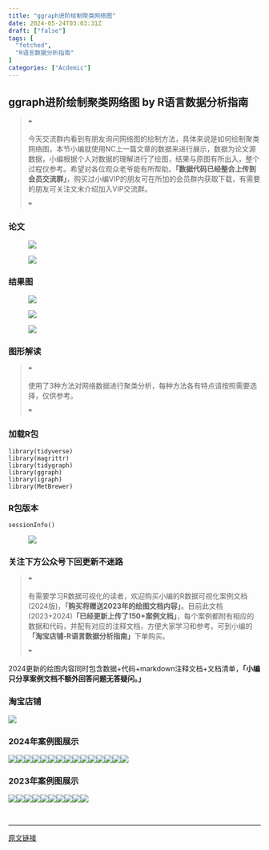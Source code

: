 ```yaml
---
title: "ggraph进阶绘制聚类网络图"
date: 2024-05-24T03:03:31Z
draft: ["false"]
tags: [
  "fetched",
  "R语言数据分析指南"
]
categories: ["Acdemic"]
---
```

ggraph进阶绘制聚类网络图 by R语言数据分析指南
------
<div><section data-tool="mdnice编辑器" data-website="https://www.mdnice.com"><blockquote data-tool="mdnice编辑器"><span>❝</span><p>今天交流群内看到有朋友询问网络图的绘制方法，具体来说是如何绘制聚类网络图，本节小编就使用NC上一篇文章的数据来进行展示，数据为论文源数据，小编根据个人对数据的理解进行了绘图，结果与原图有所出入，整个过程仅参考。希望对各位观众老爷能有所帮助。<strong>「数据代码已经整合上传到会员交流群」</strong>，购买过小编VIP的朋友可在所加的会员群内获取下载，有需要的朋友可关注文末介绍加入VIP交流群。</p><span>❞</span></blockquote><h3 data-tool="mdnice编辑器"><span></span><span><span></span>论文</span><span></span></h3><figure data-tool="mdnice编辑器"><img data-imgfileid="100028831" data-ratio="0.42314814814814816" data-src="https://mmbiz.qpic.cn/mmbiz_png/EibnicgwScTAb2xm20icz3chj4Q4ysvueLx5swgJLibQcUDWUuAGANqTSeMZTeOKxFiao6vKF809G9ZVDCIyqNzH0YA/640?wx_fmt=png&amp;from=appmsg" data-type="png" data-w="1080" src="https://mmbiz.qpic.cn/mmbiz_png/EibnicgwScTAb2xm20icz3chj4Q4ysvueLx5swgJLibQcUDWUuAGANqTSeMZTeOKxFiao6vKF809G9ZVDCIyqNzH0YA/640?wx_fmt=png&amp;from=appmsg"></figure><figure data-tool="mdnice编辑器"><img data-imgfileid="100028832" data-ratio="0.531390134529148" data-src="https://mmbiz.qpic.cn/mmbiz_png/EibnicgwScTAb2xm20icz3chj4Q4ysvueLxRmic89zIxjKU89pFS9YfsREFLVtlkQleyY69MsPBlAWLvVceQK3Xg7w/640?wx_fmt=png&amp;from=appmsg" data-type="png" data-w="892" src="https://mmbiz.qpic.cn/mmbiz_png/EibnicgwScTAb2xm20icz3chj4Q4ysvueLxRmic89zIxjKU89pFS9YfsREFLVtlkQleyY69MsPBlAWLvVceQK3Xg7w/640?wx_fmt=png&amp;from=appmsg"></figure><h3 data-tool="mdnice编辑器"><span></span><span><span></span>结果图</span><span></span></h3><figure data-tool="mdnice编辑器"><img data-imgfileid="100028835" data-ratio="0.7324074074074074" data-src="https://mmbiz.qpic.cn/mmbiz_png/EibnicgwScTAb2xm20icz3chj4Q4ysvueLx0PsFWqVbE3OWlrtPcDSRibph6JYBBB3qpj913PmdcAw2HMic9pCMgU8A/640?wx_fmt=png&amp;from=appmsg" data-type="png" data-w="1080" src="https://mmbiz.qpic.cn/mmbiz_png/EibnicgwScTAb2xm20icz3chj4Q4ysvueLx0PsFWqVbE3OWlrtPcDSRibph6JYBBB3qpj913PmdcAw2HMic9pCMgU8A/640?wx_fmt=png&amp;from=appmsg"></figure><figure data-tool="mdnice编辑器"><img data-imgfileid="100028833" data-ratio="0.7324074074074074" data-src="https://mmbiz.qpic.cn/mmbiz_png/EibnicgwScTAb2xm20icz3chj4Q4ysvueLxch20gCVoAkZKI8C9RPsO2tx65IZaJC6VJafY4pQR4KYrByKQ7ouP0g/640?wx_fmt=png&amp;from=appmsg" data-type="png" data-w="1080" src="https://mmbiz.qpic.cn/mmbiz_png/EibnicgwScTAb2xm20icz3chj4Q4ysvueLxch20gCVoAkZKI8C9RPsO2tx65IZaJC6VJafY4pQR4KYrByKQ7ouP0g/640?wx_fmt=png&amp;from=appmsg"></figure><figure data-tool="mdnice编辑器"><img data-imgfileid="100028834" data-ratio="0.7324074074074074" data-src="https://mmbiz.qpic.cn/mmbiz_png/EibnicgwScTAb2xm20icz3chj4Q4ysvueLxwF5nKWA3Ip5aNrjIfzBSoia3GsnoPboKWg6MnBo8ZLicHLcvH92hbBQg/640?wx_fmt=png&amp;from=appmsg" data-type="png" data-w="1080" src="https://mmbiz.qpic.cn/mmbiz_png/EibnicgwScTAb2xm20icz3chj4Q4ysvueLxwF5nKWA3Ip5aNrjIfzBSoia3GsnoPboKWg6MnBo8ZLicHLcvH92hbBQg/640?wx_fmt=png&amp;from=appmsg"></figure><h3 data-tool="mdnice编辑器"><span></span><span><span></span>图形解读</span><span></span></h3><blockquote data-tool="mdnice编辑器"><span>❝</span><p>使用了3种方法对网络数据进行聚类分析，每种方法各有特点请按照需要选择，仅供参考。</p><span>❞</span></blockquote><h3 data-tool="mdnice编辑器"><span></span><span><span></span>加载R包</span><span></span></h3><pre data-tool="mdnice编辑器"><span></span><code><span>library</span>(tidyverse)<br><span>library</span>(magrittr)<br><span>library</span>(tidygraph)<br><span>library</span>(ggraph)<br><span>library</span>(igraph)<br><span>library</span>(MetBrewer)<br></code></pre><h3 data-tool="mdnice编辑器"><span></span><span><span></span>R包版本</span><span></span></h3><pre data-tool="mdnice编辑器"><span></span><code>sessionInfo()<br></code></pre><figure data-tool="mdnice编辑器"><img data-imgfileid="100028837" data-ratio="0.17685185185185184" data-src="https://mmbiz.qpic.cn/mmbiz_png/EibnicgwScTAb2xm20icz3chj4Q4ysvueLxJoWTicdzkWxSfrLBEUyWAoOBryF2cdP2IHkvkDV4LgamY40agGc60yA/640?wx_fmt=png&amp;from=appmsg" data-type="png" data-w="1080" src="https://mmbiz.qpic.cn/mmbiz_png/EibnicgwScTAb2xm20icz3chj4Q4ysvueLxJoWTicdzkWxSfrLBEUyWAoOBryF2cdP2IHkvkDV4LgamY40agGc60yA/640?wx_fmt=png&amp;from=appmsg"></figure><h3 data-tool="mdnice编辑器"><span></span><span><span></span>关注下方公众号下回更新不迷路</span><span></span></h3><section><mp-common-profile data-pluginname="mpprofile" data-id="Mzg3MzQzNTYzMw==" data-headimg="http://mmbiz.qpic.cn/mmbiz_png/EibnicgwScTAZF0rpeZII9Ltl26VbVagriczTria1fib3XgjwwHEHFjPzkmGpqWDVVHBSzhENictUM2iavAKiaM5lc9USw/0?wx_fmt=png" data-nickname="R语言数据分析指南" data-alias="YanJANtwo" data-signature="R语言重症爱好者，喜欢绘制各种精美的图表，喜欢的小伙伴可以关注我，跟我一起学习" data-from="0" data-is_biz_ban="0"></mp-common-profile></section><blockquote data-tool="mdnice编辑器"><span>❝</span><p>有需要学习R数据可视化的读者，欢迎购买小编的R数据可视化案例文档(2024版)，<strong>「购买将赠送2023年的绘图文档内容」</strong>。目前此文档(2023+2024)<strong>「已经更新上传了150+案例文档」</strong>，每个案例都附有相应的数据和代码，并配有对应的注释文档，方便大家学习和参考。可到小编的<strong>「淘宝店铺-R语言数据分析指南」</strong>下单购买。</p><span>❞</span></blockquote><p data-tool="mdnice编辑器">2024更新的绘图内容同时包含数据+代码+markdown注释文档+文档清单，<strong>「小编只分享案例文档不额外回答问题无答疑问。」</strong></p><h3 data-tool="mdnice编辑器"><span></span><span><span></span>淘宝店铺</span><span></span></h3><p><img data-galleryid="" data-imgfileid="100019415" data-ratio="1.0210420841683367" data-s="300,640" data-src="https://mmbiz.qpic.cn/mmbiz_jpg/EibnicgwScTAbvhPDLGT8NaialEsht92PTYNJWpmVLfoYGic1uha5FyBrDCibibZCLjiazgvpT1XcdwibfVywD2el0VAgg/640?wx_fmt=jpeg" data-type="jpeg" data-w="998" src="https://mmbiz.qpic.cn/mmbiz_jpg/EibnicgwScTAbvhPDLGT8NaialEsht92PTYNJWpmVLfoYGic1uha5FyBrDCibibZCLjiazgvpT1XcdwibfVywD2el0VAgg/640?wx_fmt=jpeg"></p><h3 data-tool="mdnice编辑器"><span></span><span><span></span>2024年案例图展示</span><span></span></h3><p data-tool="mdnice编辑器"><img data-imgfileid="100028839" data-ratio="0.4255555555555556" data-src="https://mmbiz.qpic.cn/mmbiz_png/EibnicgwScTAb2xm20icz3chj4Q4ysvueLxWwalQUOE9TSib9XkyfXx8pY7Rjfw5KNqN5ttf5gBU5vxqke5PiaAG2wA/640?wx_fmt=png&amp;from=appmsg" data-type="png" data-w="900" src="https://mmbiz.qpic.cn/mmbiz_png/EibnicgwScTAb2xm20icz3chj4Q4ysvueLxWwalQUOE9TSib9XkyfXx8pY7Rjfw5KNqN5ttf5gBU5vxqke5PiaAG2wA/640?wx_fmt=png&amp;from=appmsg"><img data-imgfileid="100028838" data-ratio="0.4255555555555556" data-src="https://mmbiz.qpic.cn/mmbiz_png/EibnicgwScTAb2xm20icz3chj4Q4ysvueLxUxdmKP0LFicsg9KRtsJSBw6Nq81yCia1nuYsFTCBRvdKQgp7eAWT9pLA/640?wx_fmt=png&amp;from=appmsg" data-type="png" data-w="900" src="https://mmbiz.qpic.cn/mmbiz_png/EibnicgwScTAb2xm20icz3chj4Q4ysvueLxUxdmKP0LFicsg9KRtsJSBw6Nq81yCia1nuYsFTCBRvdKQgp7eAWT9pLA/640?wx_fmt=png&amp;from=appmsg"><img data-imgfileid="100028836" data-ratio="0.4255555555555556" data-src="https://mmbiz.qpic.cn/mmbiz_png/EibnicgwScTAb2xm20icz3chj4Q4ysvueLxaPRHS2EffC6dwx7ribudYJM5jEXwow78mKoHdLmic6z9WlxIuoiblvstw/640?wx_fmt=png&amp;from=appmsg" data-type="png" data-w="900" src="https://mmbiz.qpic.cn/mmbiz_png/EibnicgwScTAb2xm20icz3chj4Q4ysvueLxaPRHS2EffC6dwx7ribudYJM5jEXwow78mKoHdLmic6z9WlxIuoiblvstw/640?wx_fmt=png&amp;from=appmsg"><img data-imgfileid="100028840" data-ratio="0.48148148148148145" data-src="https://mmbiz.qpic.cn/mmbiz_png/EibnicgwScTAb2xm20icz3chj4Q4ysvueLxckbeI6lyMYmUPDKSBHxD0UGwdpOC8kNd6mrH0uotp4Z3jtjAW1SzGA/640?wx_fmt=png&amp;from=appmsg" data-type="png" data-w="1080" src="https://mmbiz.qpic.cn/mmbiz_png/EibnicgwScTAb2xm20icz3chj4Q4ysvueLxckbeI6lyMYmUPDKSBHxD0UGwdpOC8kNd6mrH0uotp4Z3jtjAW1SzGA/640?wx_fmt=png&amp;from=appmsg"><img data-imgfileid="100028842" data-ratio="0.4255555555555556" data-src="https://mmbiz.qpic.cn/mmbiz_png/EibnicgwScTAb2xm20icz3chj4Q4ysvueLxqrtUv00cLAHMk7ahgRlXT49CKGdNnBNvHZZWlmq0D08exbmYaiacf4w/640?wx_fmt=png&amp;from=appmsg" data-type="png" data-w="900" src="https://mmbiz.qpic.cn/mmbiz_png/EibnicgwScTAb2xm20icz3chj4Q4ysvueLxqrtUv00cLAHMk7ahgRlXT49CKGdNnBNvHZZWlmq0D08exbmYaiacf4w/640?wx_fmt=png&amp;from=appmsg"><img data-imgfileid="100028845" data-ratio="0.4255555555555556" data-src="https://mmbiz.qpic.cn/mmbiz_png/EibnicgwScTAb2xm20icz3chj4Q4ysvueLxxBRTN4lo1oc0dHicKlXHBic82URcmicEZpxCsL6Hic3Rz6dK0HMHgTVZ4Q/640?wx_fmt=png&amp;from=appmsg" data-type="png" data-w="900" src="https://mmbiz.qpic.cn/mmbiz_png/EibnicgwScTAb2xm20icz3chj4Q4ysvueLxxBRTN4lo1oc0dHicKlXHBic82URcmicEZpxCsL6Hic3Rz6dK0HMHgTVZ4Q/640?wx_fmt=png&amp;from=appmsg"><img data-imgfileid="100028843" data-ratio="0.4255555555555556" data-src="https://mmbiz.qpic.cn/mmbiz_png/EibnicgwScTAb2xm20icz3chj4Q4ysvueLx32koYEqOUpEibULCvOqpUBLz3CWvMFTJKI6x0hAXeV9Zia8LhV5xT8mw/640?wx_fmt=png&amp;from=appmsg" data-type="png" data-w="900" src="https://mmbiz.qpic.cn/mmbiz_png/EibnicgwScTAb2xm20icz3chj4Q4ysvueLx32koYEqOUpEibULCvOqpUBLz3CWvMFTJKI6x0hAXeV9Zia8LhV5xT8mw/640?wx_fmt=png&amp;from=appmsg"><img data-imgfileid="100028846" data-ratio="0.4255555555555556" data-src="https://mmbiz.qpic.cn/mmbiz_png/EibnicgwScTAb2xm20icz3chj4Q4ysvueLx5RdGmwX7JLhn3UW5O27y4Ew05qcI5cPH1h5YdibmKWeiaA3yiaQQ1pjaQ/640?wx_fmt=png&amp;from=appmsg" data-type="png" data-w="900" src="https://mmbiz.qpic.cn/mmbiz_png/EibnicgwScTAb2xm20icz3chj4Q4ysvueLx5RdGmwX7JLhn3UW5O27y4Ew05qcI5cPH1h5YdibmKWeiaA3yiaQQ1pjaQ/640?wx_fmt=png&amp;from=appmsg"><img data-imgfileid="100028844" data-ratio="0.4255555555555556" data-src="https://mmbiz.qpic.cn/mmbiz_png/EibnicgwScTAb2xm20icz3chj4Q4ysvueLxRJu23j5aupxsBicaT1fXRXX5XtdDJJZLoaFzOsfcLraUgiaeP6o2ibMmQ/640?wx_fmt=png&amp;from=appmsg" data-type="png" data-w="900" src="https://mmbiz.qpic.cn/mmbiz_png/EibnicgwScTAb2xm20icz3chj4Q4ysvueLxRJu23j5aupxsBicaT1fXRXX5XtdDJJZLoaFzOsfcLraUgiaeP6o2ibMmQ/640?wx_fmt=png&amp;from=appmsg"><img data-imgfileid="100028847" data-ratio="0.4255555555555556" data-src="https://mmbiz.qpic.cn/mmbiz_png/EibnicgwScTAb2xm20icz3chj4Q4ysvueLxnkPd46Ud6spVwCff4rgjYbdgxI29BhABkvibfvNEpcdv6CWQK4l3GsA/640?wx_fmt=png&amp;from=appmsg" data-type="png" data-w="900" src="https://mmbiz.qpic.cn/mmbiz_png/EibnicgwScTAb2xm20icz3chj4Q4ysvueLxnkPd46Ud6spVwCff4rgjYbdgxI29BhABkvibfvNEpcdv6CWQK4l3GsA/640?wx_fmt=png&amp;from=appmsg"><img data-imgfileid="100028851" data-ratio="0.4255555555555556" data-src="https://mmbiz.qpic.cn/mmbiz_png/EibnicgwScTAb2xm20icz3chj4Q4ysvueLxRo2djrQFaNHibtMG23Uf7pMwibxyJRuUtA6EOEJSkUsicWdrNj6yY0DFA/640?wx_fmt=png&amp;from=appmsg" data-type="png" data-w="900" src="https://mmbiz.qpic.cn/mmbiz_png/EibnicgwScTAb2xm20icz3chj4Q4ysvueLxRo2djrQFaNHibtMG23Uf7pMwibxyJRuUtA6EOEJSkUsicWdrNj6yY0DFA/640?wx_fmt=png&amp;from=appmsg"><img data-imgfileid="100028849" data-ratio="0.4255555555555556" data-src="https://mmbiz.qpic.cn/mmbiz_png/EibnicgwScTAb2xm20icz3chj4Q4ysvueLxI1fWht3TMavCH1TwQqZsRS3VVS7XhquOOyvzDH3zUKZVdxWs9LH2OQ/640?wx_fmt=png&amp;from=appmsg" data-type="png" data-w="900" src="https://mmbiz.qpic.cn/mmbiz_png/EibnicgwScTAb2xm20icz3chj4Q4ysvueLxI1fWht3TMavCH1TwQqZsRS3VVS7XhquOOyvzDH3zUKZVdxWs9LH2OQ/640?wx_fmt=png&amp;from=appmsg"><img data-imgfileid="100028848" data-ratio="0.4255555555555556" data-src="https://mmbiz.qpic.cn/mmbiz_png/EibnicgwScTAb2xm20icz3chj4Q4ysvueLxkuoXia4Jb02UzIicYARydBCRYto5VnP1e5I73zlDRjCjBPTUG9ql4oNA/640?wx_fmt=png&amp;from=appmsg" data-type="png" data-w="900" src="https://mmbiz.qpic.cn/mmbiz_png/EibnicgwScTAb2xm20icz3chj4Q4ysvueLxkuoXia4Jb02UzIicYARydBCRYto5VnP1e5I73zlDRjCjBPTUG9ql4oNA/640?wx_fmt=png&amp;from=appmsg"><img data-imgfileid="100028850" data-ratio="0.4255555555555556" data-src="https://mmbiz.qpic.cn/mmbiz_png/EibnicgwScTAb2xm20icz3chj4Q4ysvueLx5ko318xy3icG8WQloh1knyjmU0ghjFpoIx1LtArYF94T8PFnb7xqRuQ/640?wx_fmt=png&amp;from=appmsg" data-type="png" data-w="900" src="https://mmbiz.qpic.cn/mmbiz_png/EibnicgwScTAb2xm20icz3chj4Q4ysvueLx5ko318xy3icG8WQloh1knyjmU0ghjFpoIx1LtArYF94T8PFnb7xqRuQ/640?wx_fmt=png&amp;from=appmsg"><img data-imgfileid="100028853" data-ratio="0.4255555555555556" data-src="https://mmbiz.qpic.cn/mmbiz_png/EibnicgwScTAb2xm20icz3chj4Q4ysvueLx4SuLl78BEc8XzDLrYGF1Nq1gvTGv3jQu2WNQeIicR2KLYDnfObsTnfg/640?wx_fmt=png&amp;from=appmsg" data-type="png" data-w="900" src="https://mmbiz.qpic.cn/mmbiz_png/EibnicgwScTAb2xm20icz3chj4Q4ysvueLx4SuLl78BEc8XzDLrYGF1Nq1gvTGv3jQu2WNQeIicR2KLYDnfObsTnfg/640?wx_fmt=png&amp;from=appmsg"></p><h3 data-tool="mdnice编辑器"><span></span><span><span></span>2023年案例图展示</span><span></span></h3><p data-tool="mdnice编辑器"><img data-imgfileid="100028852" data-ratio="0.4255555555555556" data-src="https://mmbiz.qpic.cn/mmbiz_png/EibnicgwScTAb2xm20icz3chj4Q4ysvueLxqniaDABZVYJdOt0nibMXeZ2F2s6wTkIE9msvXcYWhKeOnkUtpMjZuBGA/640?wx_fmt=png&amp;from=appmsg" data-type="png" data-w="900" src="https://mmbiz.qpic.cn/mmbiz_png/EibnicgwScTAb2xm20icz3chj4Q4ysvueLxqniaDABZVYJdOt0nibMXeZ2F2s6wTkIE9msvXcYWhKeOnkUtpMjZuBGA/640?wx_fmt=png&amp;from=appmsg"><img data-imgfileid="100028856" data-ratio="0.4255555555555556" data-src="https://mmbiz.qpic.cn/mmbiz_png/EibnicgwScTAb2xm20icz3chj4Q4ysvueLxkjZqfrBic1WGmCGE8tPLu5cU2HuVdJyia9C0BquRYpQhiagG1ibXaueEPQ/640?wx_fmt=png&amp;from=appmsg" data-type="png" data-w="900" src="https://mmbiz.qpic.cn/mmbiz_png/EibnicgwScTAb2xm20icz3chj4Q4ysvueLxkjZqfrBic1WGmCGE8tPLu5cU2HuVdJyia9C0BquRYpQhiagG1ibXaueEPQ/640?wx_fmt=png&amp;from=appmsg"><img data-imgfileid="100028854" data-ratio="0.4255555555555556" data-src="https://mmbiz.qpic.cn/mmbiz_png/EibnicgwScTAb2xm20icz3chj4Q4ysvueLxib20RSV9Y9PVmevibymMKn2XictU8eJEvAWM5JiabvvqibqMTkAoZCJnuCA/640?wx_fmt=png&amp;from=appmsg" data-type="png" data-w="900" src="https://mmbiz.qpic.cn/mmbiz_png/EibnicgwScTAb2xm20icz3chj4Q4ysvueLxib20RSV9Y9PVmevibymMKn2XictU8eJEvAWM5JiabvvqibqMTkAoZCJnuCA/640?wx_fmt=png&amp;from=appmsg"><img data-imgfileid="100028855" data-ratio="0.4255555555555556" data-src="https://mmbiz.qpic.cn/mmbiz_png/EibnicgwScTAb2xm20icz3chj4Q4ysvueLxUd5Xxs6nYUxuhFbKGaNlvOUvWsVQtsyRMqmnOQOBOV9jYGN6obuc1w/640?wx_fmt=png&amp;from=appmsg" data-type="png" data-w="900" src="https://mmbiz.qpic.cn/mmbiz_png/EibnicgwScTAb2xm20icz3chj4Q4ysvueLxUd5Xxs6nYUxuhFbKGaNlvOUvWsVQtsyRMqmnOQOBOV9jYGN6obuc1w/640?wx_fmt=png&amp;from=appmsg"><img data-imgfileid="100028861" data-ratio="0.4255555555555556" data-src="https://mmbiz.qpic.cn/mmbiz_png/EibnicgwScTAb2xm20icz3chj4Q4ysvueLxLgrmYLXlKVmNwKgbvRP0AgIibBM4LZIF8HNDHvdLZLmE8pEliaEdrichA/640?wx_fmt=png&amp;from=appmsg" data-type="png" data-w="900" src="https://mmbiz.qpic.cn/mmbiz_png/EibnicgwScTAb2xm20icz3chj4Q4ysvueLxLgrmYLXlKVmNwKgbvRP0AgIibBM4LZIF8HNDHvdLZLmE8pEliaEdrichA/640?wx_fmt=png&amp;from=appmsg"><img data-imgfileid="100028860" data-ratio="0.4255555555555556" data-src="https://mmbiz.qpic.cn/mmbiz_png/EibnicgwScTAb2xm20icz3chj4Q4ysvueLx2GaicAFJa37QianehjIiaRy81ZgQ30WYP1g1iaRficaHzMVZ3tOfflicl1Hg/640?wx_fmt=png&amp;from=appmsg" data-type="png" data-w="900" src="https://mmbiz.qpic.cn/mmbiz_png/EibnicgwScTAb2xm20icz3chj4Q4ysvueLx2GaicAFJa37QianehjIiaRy81ZgQ30WYP1g1iaRficaHzMVZ3tOfflicl1Hg/640?wx_fmt=png&amp;from=appmsg"><img data-imgfileid="100028858" data-ratio="0.4255555555555556" data-src="https://mmbiz.qpic.cn/mmbiz_png/EibnicgwScTAb2xm20icz3chj4Q4ysvueLxuECvlf7A3SfLkvRCcH0T1IVTk0ntsqdVuuIDNAgPHQcCetH2m8h6xA/640?wx_fmt=png&amp;from=appmsg" data-type="png" data-w="900" src="https://mmbiz.qpic.cn/mmbiz_png/EibnicgwScTAb2xm20icz3chj4Q4ysvueLxuECvlf7A3SfLkvRCcH0T1IVTk0ntsqdVuuIDNAgPHQcCetH2m8h6xA/640?wx_fmt=png&amp;from=appmsg"><img data-imgfileid="100028859" data-ratio="0.4255555555555556" data-src="https://mmbiz.qpic.cn/mmbiz_png/EibnicgwScTAb2xm20icz3chj4Q4ysvueLxaT1DSib3B5MGhRFAdGyIfCTjmibGuibRuHjklibiaVKAUnoSkHfW6KfXoYw/640?wx_fmt=png&amp;from=appmsg" data-type="png" data-w="900" src="https://mmbiz.qpic.cn/mmbiz_png/EibnicgwScTAb2xm20icz3chj4Q4ysvueLxaT1DSib3B5MGhRFAdGyIfCTjmibGuibRuHjklibiaVKAUnoSkHfW6KfXoYw/640?wx_fmt=png&amp;from=appmsg"><img data-imgfileid="100028857" data-ratio="0.4255555555555556" data-src="https://mmbiz.qpic.cn/mmbiz_png/EibnicgwScTAb2xm20icz3chj4Q4ysvueLxJL7ibaGnGm1cwPxJnCwVoLyMuoYFakBjStVruTwW4arDOSqrNbpD61w/640?wx_fmt=png&amp;from=appmsg" data-type="png" data-w="900" src="https://mmbiz.qpic.cn/mmbiz_png/EibnicgwScTAb2xm20icz3chj4Q4ysvueLxJL7ibaGnGm1cwPxJnCwVoLyMuoYFakBjStVruTwW4arDOSqrNbpD61w/640?wx_fmt=png&amp;from=appmsg"><img data-imgfileid="100028866" data-ratio="0.6175925925925926" data-src="https://mmbiz.qpic.cn/mmbiz_png/EibnicgwScTAb2xm20icz3chj4Q4ysvueLx8Vocy1FpddEibtSxS1Fe0OaNQV2Y6iaxRpFRxiankAmpaPvkXvfjwn45g/640?wx_fmt=png&amp;from=appmsg" data-type="png" data-w="1080" src="https://mmbiz.qpic.cn/mmbiz_png/EibnicgwScTAb2xm20icz3chj4Q4ysvueLx8Vocy1FpddEibtSxS1Fe0OaNQV2Y6iaxRpFRxiankAmpaPvkXvfjwn45g/640?wx_fmt=png&amp;from=appmsg"></p></section><p><br></p><p><mp-style-type data-value="3"></mp-style-type></p></div>  
<hr>
<a href="https://mp.weixin.qq.com/s/ULibYs61QNmHU-eyliYQGg",target="_blank" rel="noopener noreferrer">原文链接</a>
